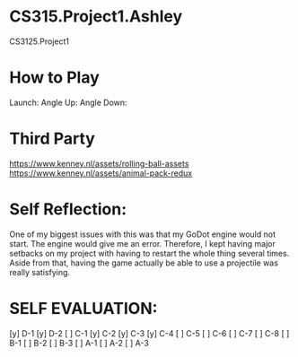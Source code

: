 # CS315.Project1.Ashley
CS3125.Project1

# How to Play
  Launch:
  Angle Up: 
  Angle Down: 
  
# Third Party
https://www.kenney.nl/assets/rolling-ball-assets
https://www.kenney.nl/assets/animal-pack-redux
  
# Self Reflection: 
One of my biggest issues with this was that my GoDot engine would not start. The engine would give me an error. Therefore, I kept having major setbacks on my project with having to restart the whole thing several times. Aside from that, having the game actually be able to use a projectile was really satisfying. 

# SELF EVALUATION:
[y] D-1
[y] D-2
[ ] C-1
[y] C-2 
[y] C-3 
[y] C-4 
[ ] C-5 
[ ] C-6 
[ ] C-7 
[ ] C-8 
[ ] B-1 
[ ] B-2 
[ ] B-3 
[ ] A-1 
[ ] A-2 
[ ] A-3 
